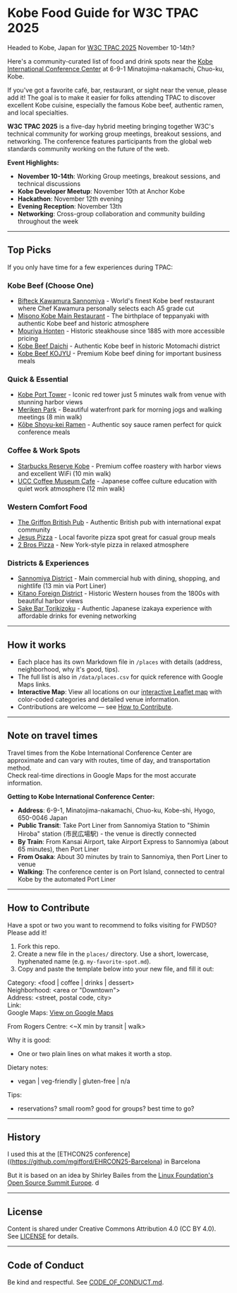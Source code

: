 # Kobe Food Guide for W3C TPAC 2025

Headed to Kobe, Japan for [W3C TPAC 2025](https://www.w3.org/2025/11/TPAC/) November 10-14th?  

Here's a community-curated list of food and drink spots near the [Kobe International Conference Center](https://maps.app.goo.gl/Xb9PdN3oHECmhdiY9) at 6-9-1 Minatojima-nakamachi, Chuo-ku, Kobe.   

If you've got a favorite café, bar, restaurant, or sight near the venue, please add it! The goal is to make it easier for folks attending TPAC to discover excellent Kobe cuisine, especially the famous Kobe beef, authentic ramen, and local specialties.  

**W3C TPAC 2025** is a five-day hybrid meeting bringing together W3C's technical community for working group meetings, breakout sessions, and networking. The conference features participants from the global web standards community working on the future of the web.

**Event Highlights:**
- **November 10-14th**: Working Group meetings, breakout sessions, and technical discussions
- **Kobe Developer Meetup**: November 10th at Anchor Kobe  
- **Hackathon**: November 12th evening
- **Evening Reception**: November 13th  
- **Networking**: Cross-group collaboration and community building throughout the week

---

## Top Picks

If you only have time for a few experiences during TPAC:  

### Kobe Beef (Choose One)
- [Bifteck Kawamura Sannomiya](places/Bifteck-Kawamura-Sannomiya.md) - World's finest Kobe beef restaurant where Chef Kawamura personally selects each A5 grade cut
- [Misono Kobe Main Restaurant](places/Misono-Kobe-Main-Restaurant.md) - The birthplace of teppanyaki with authentic Kobe beef and historic atmosphere  
- [Mouriya Honten](places/Mouriya-Honten.md) - Historic steakhouse since 1885 with more accessible pricing
- [Kobe Beef Daichi](places/Kobe-Beef-Daichi.md) - Authentic Kobe beef in historic Motomachi district
- [Kobe Beef KOJYU](places/Kobe-Beef-KOJYU.md) - Premium Kobe beef dining for important business meals

### Quick & Essential
- [Kobe Port Tower](places/Kobe-Port-Tower.md) - Iconic red tower just 5 minutes walk from venue with stunning harbor views
- [Meriken Park](places/Meriken-Park.md) - Beautiful waterfront park for morning jogs and walking meetings (8 min walk)
- [Kōbe Shoyu-kei Ramen](places/Kobe-Shoyu-kei-Ramen.md) - Authentic soy sauce ramen perfect for quick conference meals

### Coffee & Work Spots
- [Starbucks Reserve Kobe](places/Starbucks-Reserve-Kobe.md) - Premium coffee roastery with harbor views and excellent WiFi (10 min walk)
- [UCC Coffee Museum Cafe](places/UCC-Coffee-Museum-Cafe.md) - Japanese coffee culture education with quiet work atmosphere (12 min walk)

### Western Comfort Food
- [The Griffon British Pub](places/The-Griffon-British-Pub.md) - Authentic British pub with international expat community
- [Jesus Pizza](places/Jesus-Pizza.md) - Local favorite pizza spot great for casual group meals  
- [2 Bros Pizza](places/2-Bros-Pizza.md) - New York-style pizza in relaxed atmosphere

### Districts & Experiences  
- [Sannomiya District](places/Sannomiya-District.md) - Main commercial hub with dining, shopping, and nightlife (13 min via Port Liner)
- [Kitano Foreign District](places/Kitano-Foreign-District.md) - Historic Western houses from the 1800s with beautiful harbor views
- [Sake Bar Torikizoku](places/Sake-Bar-Yamashina.md) - Authentic Japanese izakaya experience with affordable drinks for evening networking

---

## How it works
- Each place has its own Markdown file in `/places` with details (address, neighborhood, why it's good, tips).  
- The full list is also in `/data/places.csv` for quick reference with Google Maps links.  
- **Interactive Map**: View all locations on our [interactive Leaflet map](https://mgifford.github.io/Food-W3C-Kobe/map.html) with color-coded categories and detailed venue information.
- Contributions are welcome — see [How to Contribute](#how-to-contribute).  

---

## Note on travel times
Travel times from the Kobe International Conference Center are approximate and can vary with routes, time of day, and transportation method.  
Check real-time directions in Google Maps for the most accurate information.

**Getting to Kobe International Conference Center:**
- **Address**: 6-9-1, Minatojima-nakamachi, Chuo-ku, Kobe-shi, Hyogo, 650-0046 Japan
- **Public Transit**: Take Port Liner from Sannomiya Station to "Shimin Hiroba" station (市民広場駅) - the venue is directly connected
- **By Train**: From Kansai Airport, take Airport Express to Sannomiya (about 65 minutes), then Port Liner
- **From Osaka**: About 30 minutes by train to Sannomiya, then Port Liner to venue
- **Walking**: The conference center is on Port Island, connected to central Kobe by the automated Port Liner

---

## How to Contribute

Have a spot or two you want to recommend to folks visiting for FWD50? Please add it!

1. Fork this repo.
2. Create a new file in the `places/` directory. Use a short, lowercase, hyphenated name (e.g. `my-favorite-spot.md`).
3. Copy and paste the template below into your new file, and fill it out:

Category: <food | coffee | drinks | dessert>  
Neighborhood: <area or "Downtown">  
Address: <street, postal code, city>  
Link: <official site or Google Maps>  
Google Maps: [View on Google Maps](https://maps.google.com/maps?q=<address>)

From Rogers Centre: <~X min by transit | walk>

Why it is good:  
- One or two plain lines on what makes it worth a stop.  

Dietary notes:  
- vegan | veg-friendly | gluten-free | n/a  

Tips:  
- reservations? small room? good for groups? best time to go?

---

## History

I used this at the [ETHCON25 conference]((https://github.com/mgifford/EHRCON25-Barcelona) in Barcelona


But it is based on an idea by Shirley Bailes from the [Linux Foundation's Open Source Summit Europe](https://github.com/shirleybailes/oss-europe-amsterdam-foo).
d

---

## License
Content is shared under Creative Commons Attribution 4.0 (CC BY 4.0).  
See [LICENSE](LICENSE) for details.

---

## Code of Conduct
Be kind and respectful. See [CODE_OF_CONDUCT.md](CODE_OF_CONDUCT.md).
